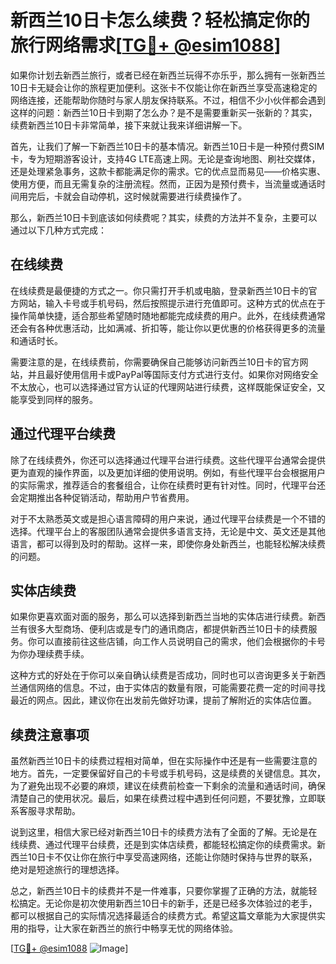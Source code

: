 # 新西兰10日卡怎么续费？轻松搞定你的旅行网络需求[[TG💪+ @esim1088](https://t.me/s/esim1088)]

如果你计划去新西兰旅行，或者已经在新西兰玩得不亦乐乎，那么拥有一张新西兰10日卡无疑会让你的旅程更加便利。这张卡不仅能让你在新西兰享受高速稳定的网络连接，还能帮助你随时与家人朋友保持联系。不过，相信不少小伙伴都会遇到这样的问题：新西兰10日卡到期了怎么办？是不是需要重新买一张新的？其实，续费新西兰10日卡非常简单，接下来就让我来详细讲解一下。

首先，让我们了解一下新西兰10日卡的基本情况。新西兰10日卡是一种预付费SIM卡，专为短期游客设计，支持4G LTE高速上网。无论是查询地图、刷社交媒体，还是处理紧急事务，这款卡都能满足你的需求。它的优点显而易见——价格实惠、使用方便，而且无需复杂的注册流程。然而，正因为是预付费卡，当流量或通话时间用完后，卡就会自动停机，这时候就需要进行续费操作了。

那么，新西兰10日卡到底该如何续费呢？其实，续费的方法并不复杂，主要可以通过以下几种方式完成：

## 在线续费

在线续费是最便捷的方式之一。你只需打开手机或电脑，登录新西兰10日卡的官方网站，输入卡号或手机号码，然后按照提示进行充值即可。这种方式的优点在于操作简单快捷，适合那些希望随时随地都能完成续费的用户。此外，在线续费通常还会有各种优惠活动，比如满减、折扣等，能让你以更优惠的价格获得更多的流量和通话时长。

需要注意的是，在线续费前，你需要确保自己能够访问新西兰10日卡的官方网站，并且最好使用信用卡或PayPal等国际支付方式进行支付。如果你对网络安全不太放心，也可以选择通过官方认证的代理网站进行续费，这样既能保证安全，又能享受到同样的服务。

## 通过代理平台续费

除了在线续费外，你还可以选择通过代理平台进行续费。这些代理平台通常会提供更为直观的操作界面，以及更加详细的使用说明。例如，有些代理平台会根据用户的实际需求，推荐适合的套餐组合，让你在续费时更有针对性。同时，代理平台还会定期推出各种促销活动，帮助用户节省费用。

对于不太熟悉英文或是担心语言障碍的用户来说，通过代理平台续费是一个不错的选择。代理平台上的客服团队通常会提供多语言支持，无论是中文、英文还是其他语言，都可以得到及时的帮助。这样一来，即使你身处新西兰，也能轻松解决续费的问题。

## 实体店续费

如果你更喜欢面对面的服务，那么可以选择到新西兰当地的实体店进行续费。新西兰有很多大型商场、便利店或是专门的通讯商店，都提供新西兰10日卡的续费服务。你可以直接前往这些店铺，向工作人员说明自己的需求，他们会根据你的卡号为你办理续费手续。

这种方式的好处在于你可以亲自确认续费是否成功，同时也可以咨询更多关于新西兰通信网络的信息。不过，由于实体店的数量有限，可能需要花费一定的时间寻找最近的网点。因此，建议你在出发前先做好功课，提前了解附近的实体店位置。

## 续费注意事项

虽然新西兰10日卡的续费过程相对简单，但在实际操作中还是有一些需要注意的地方。首先，一定要保留好自己的卡号或手机号码，这是续费的关键信息。其次，为了避免出现不必要的麻烦，建议在续费前检查一下剩余的流量和通话时间，确保清楚自己的使用状况。最后，如果在续费过程中遇到任何问题，不要犹豫，立即联系客服寻求帮助。

说到这里，相信大家已经对新西兰10日卡的续费方法有了全面的了解。无论是在线续费、通过代理平台续费，还是到实体店续费，都能轻松搞定你的续费需求。新西兰10日卡不仅让你在旅行中享受高速网络，还能让你随时保持与世界的联系，绝对是短途旅行的理想选择。

总之，新西兰10日卡的续费并不是一件难事，只要你掌握了正确的方法，就能轻松搞定。无论你是初次使用新西兰10日卡的新手，还是已经多次体验过的老手，都可以根据自己的实际情况选择最适合的续费方式。希望这篇文章能为大家提供实用的指导，让大家在新西兰的旅行中畅享无忧的网络体验。

[[TG💪+ @esim1088](https://t.me/s/esim1088) ![Image](https://i.postimg.cc/4NQfJmqS/Snipaste-2025-05-13-00-14-12.png)]